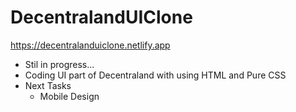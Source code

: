 # DecentralandUIClone
https://decentralanduiclone.netlify.app
 - Stil in progress...
 - Coding UI part of Decentraland with using HTML and Pure CSS
 - Next Tasks
   - Mobile Design
